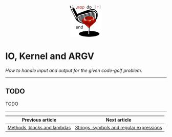 <p align="center"><img width="100" src="../assets/golf.png"></p>

# IO, Kernel and ARGV

*How to handle input and output for the given code-golf problem.*

------

## TODO

TODO

------

|             Previous article             |               Next article               |
| :--------------------------------------: | :--------------------------------------: |
| [Methods, blocks and lambdas](../articles/2.md) | [Strings, symbols and regular expressions](../articles/4.md) |

